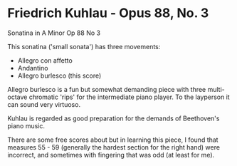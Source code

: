 # Friedrich Kuhlau - Opus 88, No. 3

Sonatina in A Minor Op 88 No 3

This sonatina ('small sonata') has three movements:

  * Allegro con affetto
  * Andantino
  * Allegro burlesco (this score)

Allegro burlesco is a fun but somewhat demanding piece with three multi-octave chromatic 'rips'
for the intermediate piano player. To the layperson it can sound very virtuoso.

Kuhlau is regarded as good preparation for the demands of Beethoven's piano music.

There are some free scores about but in learning this piece, I found that measures 55 - 59 (generally
the hardest section for the right hand) were incorrect, and sometimes with fingering that was odd
(at least for me).
